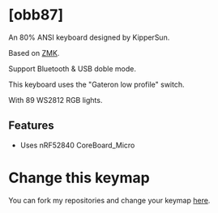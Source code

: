 # [obb87]

An 80% ANSI keyboard designed by KipperSun.

Based on [ZMK](https://github.com/zmkfirmware/zmk).

Support Bluetooth & USB doble mode.

This keyboard uses the "Gateron low profile" switch.

With 89 WS2812 RGB lights.

## Features

- Uses nRF52840 CoreBoard_Micro

# Change this keymap
You can fork my repositories and change your keymap [here](https://nickcoutsos.github.io/keymap-editor/).

